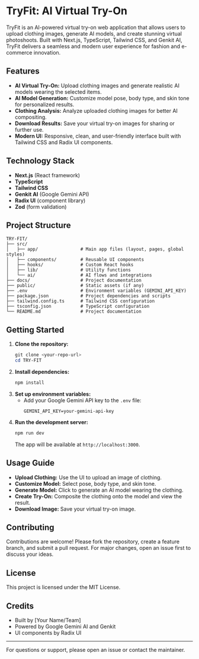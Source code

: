 # TryFit: AI Virtual Try-On

TryFit is an AI-powered virtual try-on web application that allows users to upload clothing images, generate AI models, and create stunning virtual photoshoots. Built with Next.js, TypeScript, Tailwind CSS, and Genkit AI, TryFit delivers a seamless and modern user experience for fashion and e-commerce innovation.

## Features
- **AI Virtual Try-On:** Upload clothing images and generate realistic AI models wearing the selected items.
- **AI Model Generation:** Customize model pose, body type, and skin tone for personalized results.
- **Clothing Analysis:** Analyze uploaded clothing images for better AI compositing.
- **Download Results:** Save your virtual try-on images for sharing or further use.
- **Modern UI:** Responsive, clean, and user-friendly interface built with Tailwind CSS and Radix UI components.

## Technology Stack
- **Next.js** (React framework)
- **TypeScript**
- **Tailwind CSS**
- **Genkit AI** (Google Gemini API)
- **Radix UI** (component library)
- **Zod** (form validation)

## Project Structure
```
TRY-FIT/
├── src/
│   ├── app/                # Main app files (layout, pages, global styles)
│   ├── components/         # Reusable UI components
│   ├── hooks/              # Custom React hooks
│   ├── lib/                # Utility functions
│   └── ai/                 # AI flows and integrations
├── docs/                   # Project documentation
├── public/                 # Static assets (if any)
├── .env                    # Environment variables (GEMINI_API_KEY)
├── package.json            # Project dependencies and scripts
├── tailwind.config.ts      # Tailwind CSS configuration
├── tsconfig.json           # TypeScript configuration
└── README.md               # Project documentation
```

## Getting Started
1. **Clone the repository:**
   ```powershell
   git clone <your-repo-url>
   cd TRY-FIT
   ```
2. **Install dependencies:**
   ```powershell
   npm install
   ```
3. **Set up environment variables:**
   - Add your Google Gemini API key to the `.env` file:
     ```env
     GEMINI_API_KEY=your-gemini-api-key
     ```
4. **Run the development server:**
   ```powershell
   npm run dev
   ```
   The app will be available at `http://localhost:3000`.

## Usage Guide
- **Upload Clothing:** Use the UI to upload an image of clothing.
- **Customize Model:** Select pose, body type, and skin tone.
- **Generate Model:** Click to generate an AI model wearing the clothing.
- **Create Try-On:** Composite the clothing onto the model and view the result.
- **Download Image:** Save your virtual try-on image.

## Contributing
Contributions are welcome! Please fork the repository, create a feature branch, and submit a pull request. For major changes, open an issue first to discuss your ideas.

## License
This project is licensed under the MIT License.

## Credits
- Built by [Your Name/Team]
- Powered by Google Gemini AI and Genkit
- UI components by Radix UI

---
For questions or support, please open an issue or contact the maintainer.
